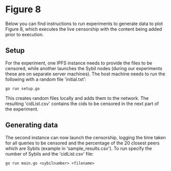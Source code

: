 # Figure 8
Below you can find instructions to run experiments to generate data to plot Figure 8, which executes the live censorship with the content being added prior to execution.

## Setup
For the experiment, one IPFS instance needs to provide the files to be censored, while another launches the Sybil nodes (during our experiments these are on separate server machines). The host machine needs to run the following with a random file 'initial.txt':
```
go run setup.go
```

This creates random files locally and adds them to the network. The resulting 'cidList.csv' contains the cids to be censored in the next part of the experiment. 


## Generating data
The second instance can now launch the censorship, logging the time taken for all queries to be censored and the percentage of the 20 closest peers which are Sybils (example in 'sample_results.csv'). To run specify the number of Sybils and the 'cidList.csv' file:
```
go run main.go <sybilnumber> <filename>
```



